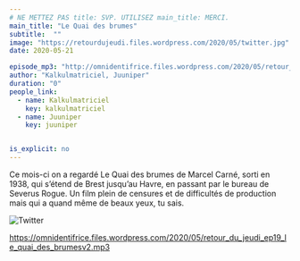 ```yaml
---
# NE METTEZ PAS title: SVP. UTILISEZ main_title: MERCI.
main_title: "Le Quai des brumes"
subtitle:  ""
image: "https://retourdujeudi.files.wordpress.com/2020/05/twitter.jpg"
date: 2020-05-21

episode_mp3: "http://omnidentifrice.files.wordpress.com/2020/05/retour_du_jeudi_ep19_le_quai_des_brumesv2.mp3"
author: "Kalkulmatriciel, Juuniper"
duration: "0"
people_link: 
  - name: Kalkulmatriciel
    key: kalkulmatriciel
  - name: Juuniper
    key: juuniper


is_explicit: no
---
```


<PodcastHeader/>

<!-- ECRIRE LA DESCRIPTION DE L'EPISODE SOUS CETTE LIGNE -->
<p>Ce mois-ci on a regardé Le Quai des brumes de Marcel Carné, sorti en 1938, qui s’étend de Brest jusqu’au Havre, en passant par le bureau de Severus Rogue. Un film plein de censures et de difficultés de production mais qui a quand même de beaux yeux, tu sais.</p>
<p><img src="https://retourdujeudi.files.wordpress.com/2020/05/twitter.jpg" alt="Twitter"></p>
<p><a href="https://omnidentifrice.files.wordpress.com/2020/05/retour_du_jeudi_ep19_le_quai_des_brumesv2.mp3" rel="nofollow">https://omnidentifrice.files.wordpress.com/2020/05/retour_du_jeudi_ep19_le_quai_des_brumesv2.mp3</a></p>


